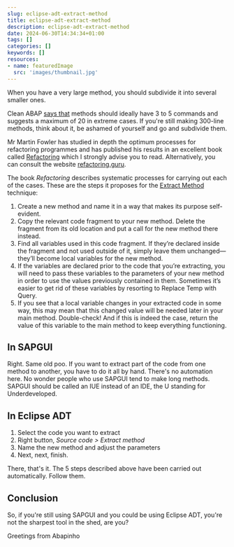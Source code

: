 ```yaml
---
slug: eclipse-adt-extract-method
title: eclipse-adt-extract-method
description: eclipse-adt-extract-method
date: 2024-06-30T14:34:34+01:00
tags: []
categories: []
keywords: []
resources:
- name: featuredImage
  src: 'images/thumbnail.jpg'
---
```


When you have a very large method, you should subdivide it into several smaller ones.

<!--more-->

Clean ABAP [says that][1] methods should ideally have 3 to 5 commands and suggests a maximum of 20 in extreme cases. If you're still making 300-line methods, think about it, be ashamed of yourself and go and subdivide them.

Mr Martin Fowler has studied in depth the optimum processes for refactoring programmes and has published his results in an excellent book called [Refactoring][2] which I strongly advise you to read. Alternatively, you can consult the website [refactoring.guru][3].

The book _Refactoring_ describes systematic processes for carrying out each of the cases. These are the steps it proposes for the [Extract Method][4] technique:

1. Create a new method and name it in a way that makes its purpose self-evident.
2. Copy the relevant code fragment to your new method. Delete the fragment from its old location and put a call for the new method there instead.
3.  Find all variables used in this code fragment. If they’re declared inside the fragment and not used outside of it, simply leave them unchanged—they’ll become local variables for the new method.
4. If the variables are declared prior to the code that you’re extracting, you will need to pass these variables to the parameters of your new method in order to use the values previously contained in them. Sometimes it’s easier to get rid of these variables by resorting to Replace Temp with Query.
5.  If you see that a local variable changes in your extracted code in some way, this may mean that this changed value will be needed later in your main method. Double-check! And if this is indeed the case, return the value of this variable to the main method to keep everything functioning.

## In SAPGUI

Right. Same old poo. If you want to extract part of the code from one method to another, you have to do it all by hand. There's no automation here. No wonder people who use SAPGUI tend to make long methods. SAPGUI should be called an IUE instead of an IDE, the U standing for Underdeveloped.

## In Eclipse ADT

1. Select the code you want to extract
2. Right button, _Source code > Extract method_
3. Name the new method and adjust the parameters
4. Next, next, finish.

There, that's it. The 5 steps described above have been carried out automatically. Follow them.

## Conclusion

So, if you're still using SAPGUI and you could be using Eclipse ADT, you're not the sharpest tool in the shed, are you?

Greetings from Abapinho

[1]: <https://github.com/SAP/styleguides/blob/main/clean-abap/CleanABAP.md#keep-methods-small>
[2]: <https://martinfowler.com/books/refactoring.html>
[3]: <https://refactoring.guru>
[4]: <https://refactoring.guru/extract-method>
